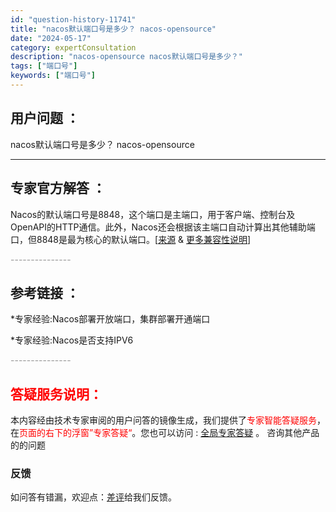 ```yaml
---
id: "question-history-11741"
title: "nacos默认端口号是多少？ nacos-opensource"
date: "2024-05-17"
category: expertConsultation
description: "nacos-opensource nacos默认端口号是多少？"
tags: ["端口号"]
keywords: ["端口号"]
---
```


## 用户问题 ： 
 nacos默认端口号是多少？ nacos-opensource 

---------------
## 专家官方解答 ：

Nacos的默认端口号是8848，这个端口是主端口，用于客户端、控制台及OpenAPI的HTTP通信。此外，Nacos还会根据该主端口自动计算出其他辅助端口，但8848是最为核心的默认端口。[[来源](https://nacos.io/docs/latest/guide/admin/cluster-mode-quick-start/) & [更多兼容性说明](https://nacos.io/docs/latest/upgrading/200-compatibility/)]


<font color="#949494">---------------</font> 


## 参考链接 ：

*专家经验:Nacos部署开放端口，集群部署开通端口 
 
 *专家经验:Nacos是否支持IPV6 


 <font color="#949494">---------------</font> 
 


## <font color="#FF0000">答疑服务说明：</font> 

本内容经由技术专家审阅的用户问答的镜像生成，我们提供了<font color="#FF0000">专家智能答疑服务</font>，在<font color="#FF0000">页面的右下的浮窗”专家答疑“</font>。您也可以访问 : [全局专家答疑](https://opensource.alibaba.com/chatBot) 。 咨询其他产品的的问题

### 反馈
如问答有错漏，欢迎点：[差评](https://ai.nacos.io/user/feedbackByEnhancerGradePOJOID?enhancerGradePOJOId=13778)给我们反馈。
